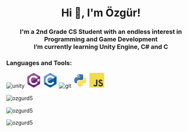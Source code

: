 <h1 align="center">Hi 👋, I'm Özgür!</h1>
<h3 align="center">I'm a 2nd Grade CS Student with an endless interest in Programming and Game Development<br>I’m currently learning Unity Engine, C# and C</h3>

<h3 align="left">Languages and Tools:</h3>
<p align="left">
  <a target="_blank" rel="noreferrer"> <img src="https://www.vectorlogo.zone/logos/unity3d/unity3d-icon.svg" alt="unity" width="40" height="40"/> </a>
  <a target="_blank" rel="noreferrer"> <img src="https://raw.githubusercontent.com/devicons/devicon/master/icons/csharp/csharp-original.svg" alt="csharp" width="40" height="40"/> </a>
  <a target="_blank" rel="noreferrer"> <img src="https://raw.githubusercontent.com/devicons/devicon/master/icons/c/c-original.svg" alt="c" width="40" height="40"/> </a>
  <a target="_blank" rel="noreferrer"> <img src="https://www.vectorlogo.zone/logos/git-scm/git-scm-icon.svg" alt="git" width="40" height="40"/> </a>
  <a target="_blank" rel="noreferrer"> <img src="https://raw.githubusercontent.com/devicons/devicon/master/icons/python/python-original.svg" alt="python" width="40" height="40"/> </a>
  <a target="_blank" rel="noreferrer"> <img src="https://raw.githubusercontent.com/devicons/devicon/master/icons/javascript/javascript-original.svg" alt="javascript" width="40" height="40"/> </a></p>

<p><img align="center" src="https://github-readme-stats.vercel.app/api/top-langs?username=ozgurd5&show_icons=true&theme=dark&locale=en&layout=compact" alt="ozgurd5" /></p>
<p><img align="center" src="https://github-readme-stats.vercel.app/api?username=ozgurd5&show_icons=true&theme=dark&locale=en" alt="ozgurd5" /></p>
<p><img align="center" src="https://github-readme-streak-stats.herokuapp.com/?user=ozgurd5&theme=dark" alt="ozgurd5" /></p>
